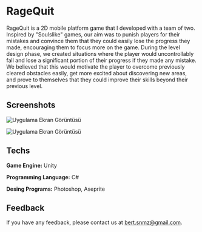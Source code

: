
# RageQuit

RageQuit is a 2D mobile platform game that I developed with a team of two. Inspired by "Soulslike"
games, our aim was to punish players for their mistakes and convince them that they could easily
lose the progress they made, encouraging them to focus more on the game. During the level design
phase, we created situations where the player would uncontrollably fall and lose a significant portion
of their progress if they made any mistake. We believed that this would motivate the player to
overcome previously cleared obstacles easily, get more excited about discovering new areas, and
prove to themselves that they could improve their skills beyond their previous level.



## Screenshots

![Uygulama Ekran Görüntüsü](https://raw.githubusercontent.com/Beratsonmez/RageQuitImages/main/image.png?token=GHSAT0AAAAAACDK3ATDXUFW3HERZZYEUVSEZD2C2JA)

![Uygulama Ekran Görüntüsü]([https://raw.githubusercontent.com/Beratsonmez/RageQuitImages/main/image2.png?token=GHSAT0AAAAAACDK3ATDDECK6BP7ITDFCMTYZD2C3NQ)

  
## Techs

**Game Engine:** Unity

**Programming Language:** C#

**Desing Programs:** Photoshop, Aseprite

  
## Feedback

If you have any feedback, please contact us at bert.snmz@gmail.com.

  
